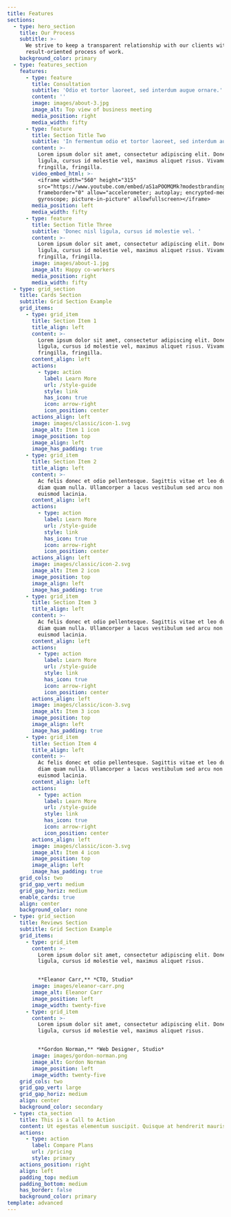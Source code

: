 ```yaml
---
title: Features
sections:
  - type: hero_section
    title: Our Process
    subtitle: >-
      We strive to keep a transparent relationship with our clients with our
      result-oriented process of work.
    background_color: primary
  - type: features_section
    features:
      - type: feature
        title: Consultation
        subtitle: 'Odio et tortor laoreet, sed interdum augue ornare.'
        content: ''
        image: images/about-3.jpg
        image_alt: Top view of business meeting
        media_position: right
        media_width: fifty
      - type: feature
        title: Section Title Two
        subtitle: 'In fermentum odio et tortor laoreet, sed interdum augue ornare. '
        content: >-
          Lorem ipsum dolor sit amet, consectetur adipiscing elit. Donec nisl
          ligula, cursus id molestie vel, maximus aliquet risus. Vivamus in nibh
          fringilla, fringilla.
        video_embed_html: >-
          <iframe width="560" height="315"
          src="https://www.youtube.com/embed/aS1aPOOMQMk?modestbranding=1"
          frameborder="0" allow="accelerometer; autoplay; encrypted-media;
          gyroscope; picture-in-picture" allowfullscreen></iframe>
        media_position: left
        media_width: fifty
      - type: feature
        title: Section Title Three
        subtitle: 'Donec nisl ligula, cursus id molestie vel. '
        content: >-
          Lorem ipsum dolor sit amet, consectetur adipiscing elit. Donec nisl
          ligula, cursus id molestie vel, maximus aliquet risus. Vivamus in nibh
          fringilla, fringilla.
        image: images/about-1.jpg
        image_alt: Happy co-workers
        media_position: right
        media_width: fifty
  - type: grid_section
    title: Cards Section
    subtitle: Grid Section Example
    grid_items:
      - type: grid_item
        title: Section Item 1
        title_align: left
        content: >-
          Lorem ipsum dolor sit amet, consectetur adipiscing elit. Donec nisl
          ligula, cursus id molestie vel, maximus aliquet risus. Vivamus in nibh
          fringilla, fringilla.
        content_align: left
        actions:
          - type: action
            label: Learn More
            url: /style-guide
            style: link
            has_icon: true
            icon: arrow-right
            icon_position: center
        actions_align: left
        image: images/classic/icon-1.svg
        image_alt: Item 1 icon
        image_position: top
        image_align: left
        image_has_padding: true
      - type: grid_item
        title: Section Item 2
        title_align: left
        content: >-
          Ac felis donec et odio pellentesque. Sagittis vitae et leo duis ut
          diam quam nulla. Ullamcorper a lacus vestibulum sed arcu non odio
          euismod lacinia.
        content_align: left
        actions:
          - type: action
            label: Learn More
            url: /style-guide
            style: link
            has_icon: true
            icon: arrow-right
            icon_position: center
        actions_align: left
        image: images/classic/icon-2.svg
        image_alt: Item 2 icon
        image_position: top
        image_align: left
        image_has_padding: true
      - type: grid_item
        title: Section Item 3
        title_align: left
        content: >-
          Ac felis donec et odio pellentesque. Sagittis vitae et leo duis ut
          diam quam nulla. Ullamcorper a lacus vestibulum sed arcu non odio
          euismod lacinia.
        content_align: left
        actions:
          - type: action
            label: Learn More
            url: /style-guide
            style: link
            has_icon: true
            icon: arrow-right
            icon_position: center
        actions_align: left
        image: images/classic/icon-3.svg
        image_alt: Item 3 icon
        image_position: top
        image_align: left
        image_has_padding: true
      - type: grid_item
        title: Section Item 4
        title_align: left
        content: >-
          Ac felis donec et odio pellentesque. Sagittis vitae et leo duis ut
          diam quam nulla. Ullamcorper a lacus vestibulum sed arcu non odio
          euismod lacinia.
        content_align: left
        actions:
          - type: action
            label: Learn More
            url: /style-guide
            style: link
            has_icon: true
            icon: arrow-right
            icon_position: center
        actions_align: left
        image: images/classic/icon-3.svg
        image_alt: Item 4 icon
        image_position: top
        image_align: left
        image_has_padding: true
    grid_cols: two
    grid_gap_vert: medium
    grid_gap_horiz: medium
    enable_cards: true
    align: center
    background_color: none
  - type: grid_section
    title: Reviews Section
    subtitle: Grid Section Example
    grid_items:
      - type: grid_item
        content: >-
          Lorem ipsum dolor sit amet, consectetur adipiscing elit. Donec nisl
          ligula, cursus id molestie vel, maximus aliquet risus.


          **Eleanor Carr,** *CTO, Studio*
        image: images/eleanor-carr.png
        image_alt: Eleanor Carr
        image_position: left
        image_width: twenty-five
      - type: grid_item
        content: >-
          Lorem ipsum dolor sit amet, consectetur adipiscing elit. Donec nisl
          ligula, cursus id molestie vel, maximus aliquet risus.


          **Gordon Norman,** *Web Designer, Studio*
        image: images/gordon-norman.png
        image_alt: Gordon Norman
        image_position: left
        image_width: twenty-five
    grid_cols: two
    grid_gap_vert: large
    grid_gap_horiz: medium
    align: center
    background_color: secondary
  - type: cta_section
    title: This is a Call to Action
    content: Ut egestas elementum suscipit. Quisque at hendrerit mauris.
    actions:
      - type: action
        label: Compare Plans
        url: /pricing
        style: primary
    actions_position: right
    align: left
    padding_top: medium
    padding_bottom: medium
    has_border: false
    background_color: primary
template: advanced
---
```

